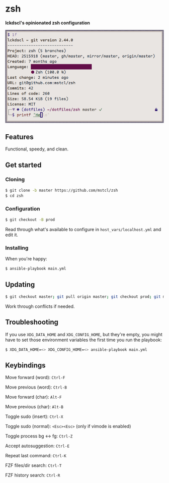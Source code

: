 # zsh

__lckdscl's opinionated zsh configuration__


![preview](preview.png)

## Features

Functional, speedy, and clean.

## Get started

### Cloning

```sh
$ git clone -b master https://github.com/mstcl/zsh
$ cd zsh
```

### Configuration

```sh
$ git checkout -B prod
```

Read through what's available to configure in `host_vars/localhost.yml` and
edit it.

### Installing

When you're happy:

```sh
$ ansible-playbook main.yml
```

## Updating

```sh
$ git checkout master; git pull origin master; git checkout prod; git merge master
```

Work through conflicts if needed.

## Troubleshooting

If you use `XDG_DATA_HOME` and `XDG_CONFIG_HOME`, but they're empty, you might
have to set those environment variables the first time you run the playbook:

```sh
$ XDG_DATA_HOME=<> XDG_CONFIG_HOME=<> ansible-playbook main.yml
```

## Keybindings

Move forward (word): `Ctrl-F`

Move previous (word): `Ctrl-B`

Move forward (char): `Alt-F`

Move previous (char): `Alt-B`


Toggle sudo (insert): `Ctrl-X`

Toggle sudo (normal): `<Esc><Esc>` (only if vimode is enabled)


Toggle process bg <-> fg: `Ctrl-Z`


Accept autosuggestion: `Ctrl-E`


Repeat last command: `Ctrl-K`


FZF files/dir search: `Ctrl-T`

FZF history search: `Ctrl-R`
